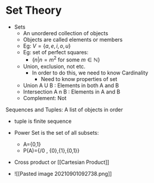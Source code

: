 # Set Theory
* Sets
	* An unordered collection of objects
	* Objects are called elements or members
	* Eg: $V=\{a,e,i,o,u\}$
	* Eg: set of perfect squares:
		* $\{n|n=m^2$ for some $m\in \mathbb{N}\}$
	* Union, exclusion, not etc. 
		* In order to do this, we need to know Cardinality
			* Need to know properties of set
	* Union A U B : Elements in both A and B
	* Intersection A n B : Elements in A and B
	* Complement: Not

Sequences and Tuples: A list of objects in order
* tuple is finite sequence

* Power Set is the set of all subsets:
	* A={0,1}
	* P(A)={/0 , {0},{1},{0,1}}


* Cross product or [[Cartesian Product]]
* ![[Pasted image 20210901092738.png]]

